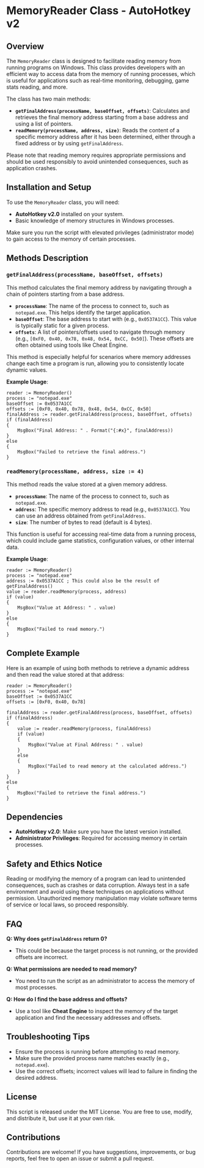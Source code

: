 # MemoryReader Class - AutoHotkey v2

## Overview
The `MemoryReader` class is designed to facilitate reading memory from running programs on Windows. This class provides developers with an efficient way to access data from the memory of running processes, which is useful for applications such as real-time monitoring, debugging, game stats reading, and more.

The class has two main methods:
- **`getFinalAddress(processName, baseOffset, offsets)`**: Calculates and retrieves the final memory address starting from a base address and using a list of pointers.
- **`readMemory(processName, address, size)`**: Reads the content of a specific memory address after it has been determined, either through a fixed address or by using `getFinalAddress`.

Please note that reading memory requires appropriate permissions and should be used responsibly to avoid unintended consequences, such as application crashes.

## Installation and Setup
To use the `MemoryReader` class, you will need:
- **AutoHotkey v2.0** installed on your system.
- Basic knowledge of memory structures in Windows processes.

Make sure you run the script with elevated privileges (administrator mode) to gain access to the memory of certain processes.

## Methods Description

### `getFinalAddress(processName, baseOffset, offsets)`
This method calculates the final memory address by navigating through a chain of pointers starting from a base address.

- **`processName`**: The name of the process to connect to, such as `notepad.exe`. This helps identify the target application.
- **`baseOffset`**: The base address to start with (e.g., `0x0537A1CC`). This value is typically static for a given process.
- **`offsets`**: A list of pointers/offsets used to navigate through memory (e.g., `[0xF0, 0x40, 0x78, 0x48, 0x54, 0xCC, 0x50]`). These offsets are often obtained using tools like Cheat Engine.

This method is especially helpful for scenarios where memory addresses change each time a program is run, allowing you to consistently locate dynamic values.

**Example Usage**:
```ahk
reader := MemoryReader()
process := "notepad.exe"
baseOffset := 0x0537A1CC
offsets := [0xF0, 0x40, 0x78, 0x48, 0x54, 0xCC, 0x50]
finalAddress := reader.getFinalAddress(process, baseOffset, offsets)
if (finalAddress)
{
    MsgBox("Final Address: " . Format("{:#x}", finalAddress))
}
else
{
    MsgBox("Failed to retrieve the final address.")
}
```

### `readMemory(processName, address, size := 4)`
This method reads the value stored at a given memory address.

- **`processName`**: The name of the process to connect to, such as `notepad.exe`.
- **`address`**: The specific memory address to read (e.g., `0x0537A1CC`). You can use an address obtained from `getFinalAddress`.
- **`size`**: The number of bytes to read (default is 4 bytes).

This function is useful for accessing real-time data from a running process, which could include game statistics, configuration values, or other internal data.

**Example Usage**:
```ahk
reader := MemoryReader()
process := "notepad.exe"
address := 0x0537A1CC ; This could also be the result of getFinalAddress()
value := reader.readMemory(process, address)
if (value)
{
    MsgBox("Value at Address: " . value)
}
else
{
    MsgBox("Failed to read memory.")
}
```

## Complete Example
Here is an example of using both methods to retrieve a dynamic address and then read the value stored at that address:

```ahk
reader := MemoryReader()
process := "notepad.exe"
baseOffset := 0x0537A1CC
offsets := [0xF0, 0x40, 0x78]

finalAddress := reader.getFinalAddress(process, baseOffset, offsets)
if (finalAddress)
{
    value := reader.readMemory(process, finalAddress)
    if (value)
    {
        MsgBox("Value at Final Address: " . value)
    }
    else
    {
        MsgBox("Failed to read memory at the calculated address.")
    }
}
else
{
    MsgBox("Failed to retrieve the final address.")
}
```

## Dependencies
- **AutoHotkey v2.0**: Make sure you have the latest version installed.
- **Administrator Privileges**: Required for accessing memory in certain processes.

## Safety and Ethics Notice
Reading or modifying the memory of a program can lead to unintended consequences, such as crashes or data corruption. Always test in a safe environment and avoid using these techniques on applications without permission. Unauthorized memory manipulation may violate software terms of service or local laws, so proceed responsibly.

## FAQ
**Q: Why does `getFinalAddress` return 0?**
- This could be because the target process is not running, or the provided offsets are incorrect.

**Q: What permissions are needed to read memory?**
- You need to run the script as an administrator to access the memory of most processes.

**Q: How do I find the base address and offsets?**
- Use a tool like **Cheat Engine** to inspect the memory of the target application and find the necessary addresses and offsets.

## Troubleshooting Tips
- Ensure the process is running before attempting to read memory.
- Make sure the provided process name matches exactly (e.g., `notepad.exe`).
- Use the correct offsets; incorrect values will lead to failure in finding the desired address.

## License
This script is released under the MIT License. You are free to use, modify, and distribute it, but use it at your own risk.

## Contributions
Contributions are welcome! If you have suggestions, improvements, or bug reports, feel free to open an issue or submit a pull request.

